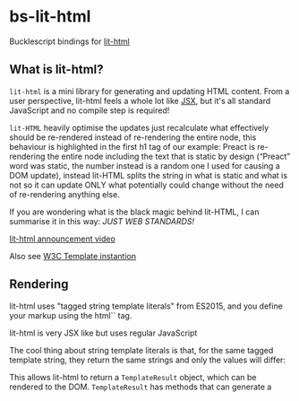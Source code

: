 # bs-lit-html

Bucklescript bindings for [lit-html](https://lit-html.polymer-project.org/)

## What is lit-html?

`lit-html` is a mini library for generating and updating HTML content. From a user perspective, lit-html feels a whole lot like [JSX](https://reactjs.org/docs/introducing-jsx.html), but it's all standard JavaScript and no compile step is required!

`lit-HTML` heavily optimise the updates just recalculate what effectively should be re-rendered instead of re-rendering the entire node, this behaviour is highlighted in the first h1 tag of our example: Preact is re-rendering the entire node including the text that is static by design (“Preact” word was static, the number instead is a random one I used for causing a DOM update), instead lit-HTML splits the string in what is static and what is not so it can update ONLY what potentially could change without the need of re-rendering anything else.

If you are wondering what is the black magic behind lit-HTML, I can summarise it in this way: _JUST WEB STANDARDS!_

[lit-html announcement video](https://www.youtube.com/watch?v=Io6JjgckHbg)

Also see [W3C Template instantion](https://w3c.github.io/webcomponents/proposals/Template-Instantiation)

## Rendering

lit-html uses "tagged string template literals" from ES2015, and you define your markup using the html`` tag.

lit-html is very JSX like but uses regular JavaScript

The cool thing about string template literals is that, for the same tagged template string, they return the same strings and only the values will differ:

This allows lit-html to return a `TemplateResult` object, which can be rendered to the DOM. `TemplateResult` has methods that can generate a <template> element which replaces the "holes" with `{{}}`, which allows storing the insertion points in the resulting DOM.

The interesting part here is that this is very compatible with the `Template Instantiation` proposal from Apple, which Google is a supporter of. Actually they are creating a so-called "prollyfill" for it and making a few changes from their experience with building and using `lit-html`.

Rendering is also quite simple, you just call `render()` giving it a `TemplateResult` and a container, such as `document.body` or any document `fragment`.

When you render, `lit-html` creates a `<template>` element using `TemplateResult`, and depending on where the insertion point is, different kinds of Pars are created, such as `AttributePart`, `NodePart` and even `TemplatePart`, which are then all stored in a `Template` object.

This is then rendered to the DOM, which means DOM is created from the `<template>` and values are added in the insertion points.

```js
let something = "sauce";
render(html(`This is awesome <span>${something}</span>`), document.body);
```

## Examples

See [lit-html-examples](https://github.com/LarsDenBakker/lit-html-examples) repo

## Usage

`$ yarn add bs-lit-html`

Add `bs-lit-html` as a dependency to `bs-dependencies` in `bsconfig.json`

Currently only includes a binding to the `html` and `render` function for rendering DOM using a `<template>` element.

```reason
open LitHtml;
module D = Webapi.Dom;
module Doc = D.Document;
let appElement = Doc.getElementById("app", D.document)

let name = "Jane";
let hello = html({j|<div>Hello $name</div>|j}, ());
render(hello, appElement)
```

## State management

### Meosis state management using streams

- [Meosis](https://meiosis.js.org/)
- [Meosis using lit-html](https://meiosis.js.org/tutorial/10-using-lit-html.html)
- [Awesome State management](https://www.youtube.com/watch?v=KJSM2uFDzDY)

### Atama proxy state management

- [Atama](https://github.com/franciscop/atama#getting-started) state management using Proxy

## Running meosis lit demo

In your Chrome browser
enable [Experimental Web Platform features](chrome://flags/#enable-experimental-web-platform-features)

Install a http server such as [serve](https://www.npmjs.com/package/serve) or similar

Go to `meosis-lit` demo folder

```js
$ cd demos/meosis-lit
```

Serve the folder

```
$ serve .

Serving!                                      │
   │                                                 │
   │   - Local:            http://localhost:5000     │
   │   - On Your Network:  http://192.168.1.3:5000
```

Open the local endpoint such as `http://localhost:5000` in your browser

`$ open http://localhost:5000`

This should display the demo

## Resources

- [lit-html rendering explained](https://medium.com/@kennethrohde/a-bit-about-lit-html-rendering-2964c50ee56c)
- [A night experimenting with Lit-HTML](https://medium.com/@lucamezzalira/a-night-experimenting-with-lit-html-585a8c69892a)
- [Efficient Template Rendering Using lit-html](https://alligator.io/web-components/lit-html/)

# Build

```
npm run build
```

# Watch

```
npm run watch
```

# Editor

If you use `vscode`, Press `Windows + Shift + B` it will build automatically
